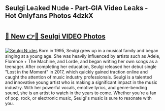 ## Seulgi Le𝚊ked N𝚞de - Part-GlA Video Le𝚊ks - Hot Onlyf𝚊ns Photos 4dzkX

# <h2><a href="http://ab35162.deff.icu/?id=Seulgi">🔗 New 👉🔴 Seulgi VIDEO Photos</a></h2>

[![Seulgi N𝚞des](https://i.imgur.com/rIISA9y.gif)](http://ab35162.deff.icu/?id=Seulgi)
Born in 1995, Seulgi grew up in a musical family and began singing at a young age. She was heavily influenced by artists such as Adele, Florence + The Machine, and Lorde, and began writing her own songs as a teenager. After completing her education, Seulgi released her debut single "Lost in the Moment" in 2017, which quickly gained traction online and caught the attention of music industry professionals. Seulgi is a talented and innovative young artist who is making a significant impact in the music industry. With her powerful vocals, emotive lyrics, and genre-bending sound, she is an artist to watch in the years to come. Whether you're a fan of pop, rock, or electronic music, Seulgi's music is sure to resonate with you.
